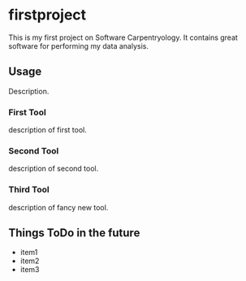 # firstproject
This is my first project on Software Carpentryology.
It contains great software for performing my data analysis.

## Usage
Description.

### First Tool
description of first tool.

### Second Tool
description of second tool.

### Third Tool
description of fancy new tool.

## Things ToDo in the future

- item1
- item2
- item3

